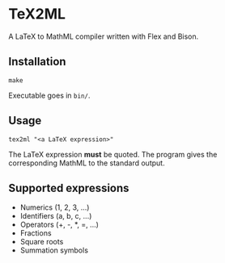 # TeX2ML
A LaTeX to MathML compiler written with Flex and Bison.

## Installation
```
make
```
Executable goes in `bin/`.

## Usage
```
tex2ml "<a LaTeX expression>"
```
The LaTeX expression **must** be quoted. The program gives the corresponding MathML to the standard output.

## Supported expressions
- Numerics (1, 2, 3, ...)
- Identifiers (a, b, c, ...)
- Operators (+, -, *, =, ...)
- Fractions
- Square roots
- Summation symbols
